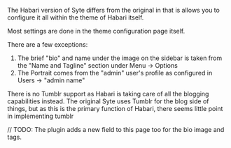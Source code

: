 The Habari version of Syte differs from the original in that is allows you to configure it all within the theme of Habari itself.

Most settings are done in the theme configuration page itself.

There are a few exceptions:

1.  The brief "bio" and name under the image on the sidebar is taken from the "Name and Tagline" section under Menu -> Options
2.  The Portrait comes from the "admin" user's profile as configured in  Users -> "admin name"

There is no Tumblr support as Habari is taking care of all the blogging capabilities instead.  The original Syte uses Tumblr for the blog side of things, but as this is the primary function of Habari, there seems little point in implementing tumblr

// TODO:
The plugin adds a new field to this page too for the bio image and tags.

